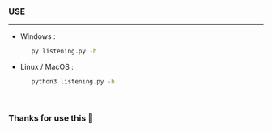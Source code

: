 ### USE
***

* Windows :
   ```bash
      py listening.py -h
   ```
* Linux / MacOS :
   ```bash
      python3 listening.py -h
   ```
  
&nbsp;
  
### Thanks for use this 🐍
